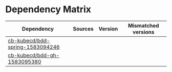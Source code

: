 # Dependency Matrix

Dependency | Sources | Version | Mismatched versions
---------- | ------- | ------- | -------------------
[cb-kubecd/bdd-spring-1583094246](https://github.com/cb-kubecd/bdd-spring-1583094246.git) |  | []() | 
[cb-kubecd/bdd-gh-1583095380](https://github.com/cb-kubecd/bdd-gh-1583095380.git) |  | []() | 

